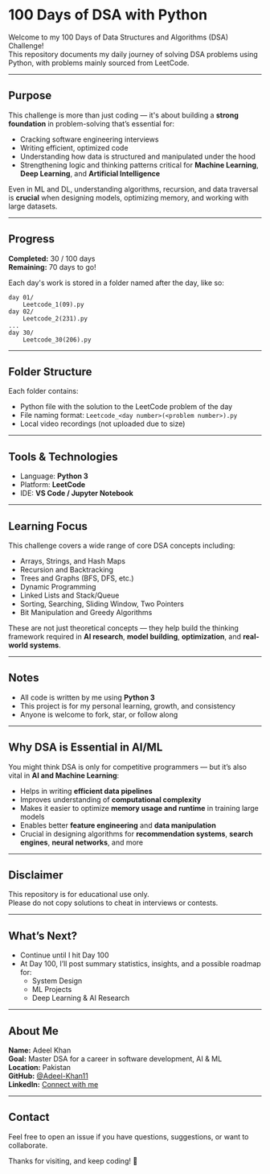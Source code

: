 # 100 Days of DSA with Python

Welcome to my 100 Days of Data Structures and Algorithms (DSA) Challenge!  
This repository documents my daily journey of solving DSA problems using Python, with problems mainly sourced from LeetCode.

---

##  Purpose

This challenge is more than just coding — it's about building a **strong foundation** in problem-solving that’s essential for:

- Cracking software engineering interviews
- Writing efficient, optimized code
- Understanding how data is structured and manipulated under the hood
- Strengthening logic and thinking patterns critical for **Machine Learning**, **Deep Learning**, and **Artificial Intelligence**

Even in ML and DL, understanding algorithms, recursion, and data traversal is **crucial** when designing models, optimizing memory, and working with large datasets.

---

##  Progress

**Completed:** 30 / 100 days  
**Remaining:** 70 days to go!

Each day's work is stored in a folder named after the day, like so:

```
day 01/
    Leetcode_1(09).py
day 02/
    Leetcode_2(231).py
...
day 30/
    Leetcode_30(206).py
```

---

##  Folder Structure

Each folder contains:

- Python file with the solution to the LeetCode problem of the day
- File naming format: `Leetcode_<day number>(<problem number>).py`
- Local video recordings (not uploaded due to size)

---

##  Tools & Technologies

- Language: **Python 3**
- Platform: **LeetCode**
- IDE: **VS Code / Jupyter Notebook**

---

##  Learning Focus

This challenge covers a wide range of core DSA concepts including:

- Arrays, Strings, and Hash Maps
- Recursion and Backtracking
- Trees and Graphs (BFS, DFS, etc.)
- Dynamic Programming
- Linked Lists and Stack/Queue
- Sorting, Searching, Sliding Window, Two Pointers
- Bit Manipulation and Greedy Algorithms

These are not just theoretical concepts — they help build the thinking framework required in **AI research**, **model building**, **optimization**, and **real-world systems**.

---

##  Notes

- All code is written by me using **Python 3**
- This project is for my personal learning, growth, and consistency
- Anyone is welcome to fork, star, or follow along

---

##  Why DSA is Essential in AI/ML

You might think DSA is only for competitive programmers — but it’s also vital in **AI and Machine Learning**:

- Helps in writing **efficient data pipelines**
- Improves understanding of **computational complexity**
- Makes it easier to optimize **memory usage and runtime** in training large models
- Enables better **feature engineering** and **data manipulation**
- Crucial in designing algorithms for **recommendation systems**, **search engines**, **neural networks**, and more

---

##  Disclaimer

This repository is for educational use only.  
Please do not copy solutions to cheat in interviews or contests.

---

##  What’s Next?

- Continue until I hit Day 100
- At Day 100, I’ll post summary statistics, insights, and a possible roadmap for:
  - System Design
  - ML Projects
  - Deep Learning & AI Research

---

##  About Me

**Name:** Adeel Khan  
**Goal:** Master DSA for a career in software development, AI & ML  
**Location:** Pakistan  
**GitHub:** [@Adeel-Khan11](https://github.com/Adeel-Khan11)  
**LinkedIn:** [Connect with me](https://www.linkedin.com/in/adeel-khan-4a6b56308)

---

##  Contact

Feel free to open an issue if you have questions, suggestions, or want to collaborate.

Thanks for visiting, and keep coding! 🚀
